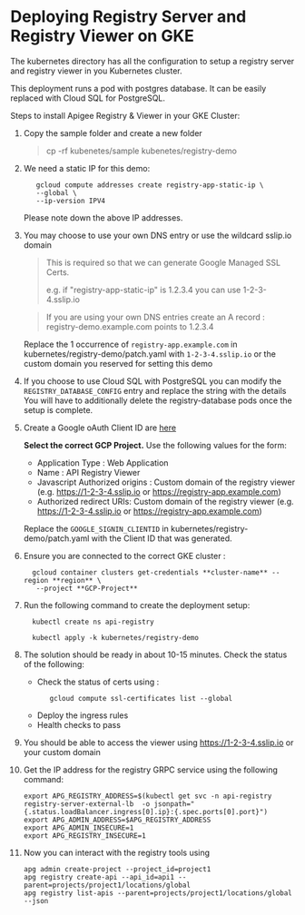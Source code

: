 # Deploying Registry Server and Registry Viewer on GKE

The kubernetes directory has all the configuration to setup a registry server
and registry viewer in you Kubernetes cluster.

This deployment runs a pod with postgres database. It can be easily replaced 
with Cloud SQL for PostgreSQL.

Steps to install Apigee Registry & Viewer in your GKE Cluster:
1. Copy the sample folder and create a new folder
   > cp -rf kubenetes/sample kubenetes/registry-demo

2. We need a static IP for this demo: 
    ```
       gcloud compute addresses create registry-app-static-ip \
       --global \
       --ip-version IPV4 
   ```

   Please note down the above IP addresses.

3. You may choose to use your own DNS entry or use the wildcard sslip.io domain
    > This is required so that we can generate Google Managed SSL Certs.
    > 
    > e.g. if "registry-app-static-ip" is 1.2.3.4 you can use 1-2-3-4.sslip.io

    > If you are using your own DNS entries create an A record :    
      registry-demo.example.com  points to 1.2.3.4

   
   Replace the 1 occurrence of `registry-app.example.com` in kubernetes/registry-demo/patch.yaml with `1-2-3-4.sslip.io`
   or the custom domain you reserved for setting this demo

4. If you choose to use Cloud SQL with PostgreSQL you can modify the 
   `REGISTRY_DATABASE_CONFIG` entry and replace the string with the details
   You will have to additionally delete the registry-database pods once the setup is complete.

5. Create a Google oAuth Client ID are [here](https://console.cloud.google.com/apis/credentials/oauthclient)
   
    **Select the correct GCP Project.**
    Use the following values for the form:   
    - Application Type : Web Application
    - Name : API Registry Viewer
    - Javascript Authorized origins : Custom domain of the registry viewer 
        (e.g. https://1-2-3-4.sslip.io or https://registry-app.example.com)
    - Authorized redirect URIs: Custom domain of the registry viewer 
        (e.g. https://1-2-3-4.sslip.io or https://registry-app.example.com)

    Replace the `GOOGLE_SIGNIN_CLIENTID` in kubernetes/registry-demo/patch.yaml with the Client ID that was generated.

5. Ensure you are connected to the correct GKE cluster :
    ```
      gcloud container clusters get-credentials **cluster-name** --region **region** \
       --project **GCP-Project**
    ```
6. Run the following command to create the deployment setup:
    ```
      kubectl create ns api-registry

      kubectl apply -k kubernetes/registry-demo
    ```

7. The solution should be ready in about 10-15 minutes. 
   Check the status of the following:
   - Check the status of certs using :
     ```
        gcloud compute ssl-certificates list --global
     ```
   - Deploy the ingress rules
   - Health checks to pass

8. You should be able to access the viewer using https://1-2-3-4.sslip.io 
   or your custom domain
   
9. Get the IP address for the registry GRPC service using the following command:
    ```
   export APG_REGISTRY_ADDRESS=$(kubectl get svc -n api-registry registry-server-external-lb  -o jsonpath="{.status.loadBalancer.ingress[0].ip}:{.spec.ports[0].port}")
   export APG_ADMIN_ADDRESS=$APG_REGISTRY_ADDRESS
   export APG_ADMIN_INSECURE=1
   export APG_REGISTRY_INSECURE=1
    ```

10. Now you can interact with the registry tools using
    ```
    apg admin create-project --project_id=project1
    apg registry create-api --api_id=api1 --parent=projects/project1/locations/global
    apg registry list-apis --parent=projects/project1/locations/global --json
    ```
